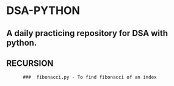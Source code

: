 # DSA-PYTHON
## A daily practicing repository for DSA with python.


## RECURSION
          ###  fibonacci.py - To find fibonacci of an index
